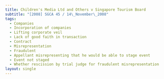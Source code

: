 ```yaml
---
title: Children's Media Ltd and Others v Singapore Tourism Board
subtitle: "[2008] SGCA 45 / 14\_November\_2008"
tags:
  - Companies
  - Incorporation of companies
  - Lifting corporate veil
  - Lack of good faith in transaction
  - Contract
  - Misrepresentation
  - Fraudulent
  - Appellant misrepresenting that he would be able to stage event
  - Event not staged
  - Whether rescission by trial judge for fraudulent misrepresentation valid
layout: single
---
```


